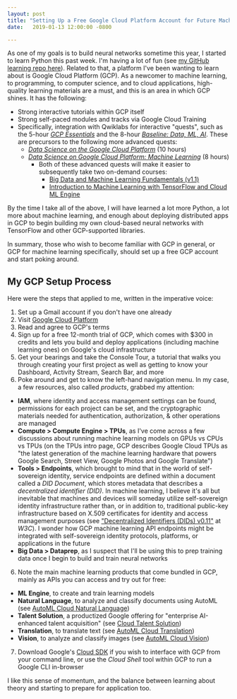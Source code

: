 ```yaml
---
layout: post
title: "Setting Up a Free Google Cloud Platform Account for Future Machine Learning Work"
date:   2019-01-13 12:00:00 -0800

---
```

As one of my goals is to build neural networks sometime this year, I started to learn Python this past week. I'm having a lot of fun (see [my GitHub learning repo here](https://github.com/alexomachinelearning/ahumanlearningmachinelearning)). Related to that, a platform I've been wanting to learn about is Google Cloud Platform (GCP). As a newcomer to machine learning, to programming, to computer science, and to cloud applications, high-quality learning materials are a must, and this is an area in which GCP shines. It has the following:

- Strong interactive tutorials within GCP itself
- Strong self-paced modules and tracks via Google Cloud Training
- Specifically, integration with Qwiklabs for interactive "quests", such as the 5-hour [_GCP Essentials_](https://google.qwiklabs.com/quests/23) and the 8-hour [_Baseline: Data, ML, AI_](https://google.qwiklabs.com/quests/34). These are precursors to the following more advanced quests:
  - [_Data Science on the Google Cloud Platform_](https://google.qwiklabs.com/quests/43) (10 hours)
  - [_Data Science on Google Cloud Platform: Machine Learning_](https://www.qwiklabs.com/quests/50) (8 hours)
    - Both of these advanced quests will make it easier to subsequently take two on-demand courses:
      - [Big Data and Machine Learning Fundamentals (v1.1)](https://www.qwiklabs.com/courses/211)
      - [Introduction to Machine Learning with TensorFlow and Cloud ML Engine](https://www.qwiklabs.com/courses/331)

By the time I take all of the above, I will have learned a lot more Python, a lot more about machine learning, and enough about deploying distributed apps in GCP to begin building my own cloud-based neural networks with TensorFlow and other GCP-supported libraries.

In summary, those who wish to become familiar with GCP in general, or GCP for machine learning specifically, should set up a free GCP account and start poking around.

## My GCP Setup Process

Here were the steps that applied to me, written in the imperative voice:

1. Set up a Gmail account if you don't have one already
2. Visit [Google Cloud Platform](console.cloud.google.com)
3. Read and agree to GCP's terms
4. Sign up for a free 12-month trial of GCP, which comes with $300 in credits and lets you build and deploy applications (including machine learning ones) on Google's cloud infrastructure
5. Get your bearings and take the Console Tour, a tutorial that walks you through creating your first project as well as getting to know your Dashboard, Activity Stream, Search Bar, and more  
6. Poke around and get to know the left-hand navigation menu. In my case, a few resources, also called _products_, grabbed my attention:
  - **IAM**, where identity and access management settings can be found, permissions for each project can be set, and the cryptographic materials needed for authentication, authorization, & other operations are managed
  - **Compute > Compute Engine > TPUs**, as I've come across a few discussions about running machine learning models on GPUs vs CPUs vs TPUs (on the TPUs intro page, GCP describes Google Cloud TPUs as "the latest generation of the machine learning hardware that powers Google Search, Street View, Google Photos and Google Translate")
  - **Tools > Endpoints**, which brought to mind that in the world of self-sovereign identity, service endpoints are defined within a document called a _DID Document_, which stores metadata that describes a _decentralized identifier (DID)_. In machine learning, I believe it's all but inevitable that machines and devices will someday utilize self-sovereign identity infrastructure rather than, or in addition to, traditional public-key infrastructure based on X.509 certificates for identity and access management purposes (see ["Decentralized Identifiers (DIDs) v0.11"](https://w3c-ccg.github.io/did-spec/) at _W3C_). I wonder how GCP machine learning API endpoints might be integrated with self-sovereign identity protocols, platforms, or applications in the future
  - **Big Data > Dataprep**, as I suspect that I'll be using this to prep training data once I begin to build and train neural networks
6. Note the main machine learning products that come bundled in GCP, mainly as APIs you can access and try out for free:
  - **ML Engine**, to create and train learning models
  - **Natural Language**, to analyze and classify documents using AutoML (see [AutoML Cloud Natural Language](https://cloud.google.com/natural-language/))
  - **Talent Solution**, a productized Google offering for "enterprise AI-enhanced talent acquisition" (see [Cloud Talent Solution](https://cloud.google.com/solutions/talent-solution/))
  - **Translation**, to translate text (see [AutoML Cloud Translation](https://cloud.google.com/translate/))
  - **Vision**, to analyze and classify images (see [AutoML Cloud Vision](https://cloud.google.com/vision/))
7. Download Google's [Cloud SDK](https://cloud.google.com/sdk) if you wish to interface with GCP from your command line, or use the _Cloud Shell_ tool within GCP to run a Google CLI in-browser

I like this sense of momentum, and the balance between learning about theory and starting to prepare for application too.
